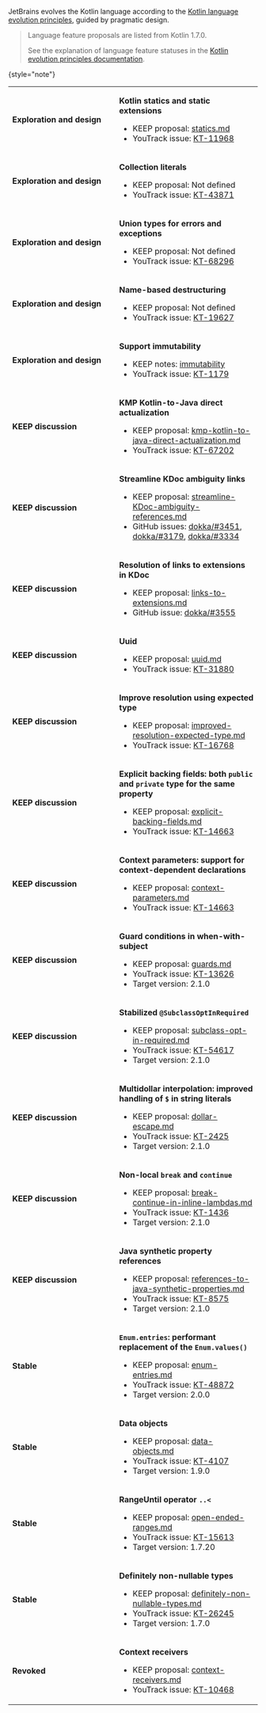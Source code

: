 [//]: # (title: Kotlin language features and proposals)
[//]: # (description: Learn about the lifecycle of Kotlin features. 
The page contains the full list of Kotlin language features and design proposals.)

JetBrains evolves the Kotlin language according to the [Kotlin language evolution principles](kotlin-evolution-principles.md),
guided by pragmatic design.

> Language feature proposals are listed from Kotlin 1.7.0. 
> 
> See the explanation of language feature statuses in the 
> [Kotlin evolution principles documentation](kotlin-evolution-principles.md#pre-stable-features).
> 
{style="note"}

<tabs>
<tab id="all-proposals" title="All">

<!-- <include element-id="all-proposals" from="all-proposals.topic"/> -->

<snippet id="source">
<table style="left">

<!-- EXPLORATION AND DESIGN BLOCK -->

<tr filter="exploration-and-design">
<td width="200">

**Exploration and design**

</td>
<td>

**Kotlin statics and static extensions**

* KEEP proposal: [statics.md](https://github.com/Kotlin/KEEP/blob/statics/proposals/statics.md)
* YouTrack issue: [KT-11968](https://youtrack.jetbrains.com/issue/KT-11968)

</td>
</tr>

<tr filter="exploration-and-design">
<td>

**Exploration and design**

</td>
<td>

**Collection literals**

* KEEP proposal: Not defined
* YouTrack issue: [KT-43871](https://youtrack.jetbrains.com/issue/KT-43871)

</td>
</tr>

<tr filter="exploration-and-design">
<td>

**Exploration and design**

</td>
<td>

**Union types for errors and exceptions**

* KEEP proposal: Not defined
* YouTrack issue: [KT-68296](https://youtrack.jetbrains.com/issue/KT-68296)

</td>
</tr>

<tr filter="exploration-and-design">
<td>

**Exploration and design**

</td>
<td>

**Name-based destructuring**

* KEEP proposal: Not defined
* YouTrack issue: [KT-19627](https://youtrack.jetbrains.com/issue/KT-19627)

</td>
</tr>

<tr filter="exploration-and-design">
<td>

**Exploration and design**

</td>
<td>

**Support immutability**

* KEEP notes: [immutability](https://github.com/Kotlin/KEEP/blob/master/notes/value-classes.md#immutability-and-value-classes)
* YouTrack issue: [KT-1179](https://youtrack.jetbrains.com/issue/KT-1179)

</td>
</tr>

<!-- END OF EXPLORATION AND DESIGN BLOCK -->

<!-- KEEP DISCUSSION BLOCK -->

<tr filter="keep">
<td width="200">

**KEEP discussion**

</td>
<td>

**KMP Kotlin-to-Java direct actualization**

* KEEP proposal: [kmp-kotlin-to-java-direct-actualization.md](https://github.com/Kotlin/KEEP/blob/kotlin-to-java-direct-actualization/proposals/kmp-kotlin-to-java-direct-actualization.md)
* YouTrack issue: [KT-67202](https://youtrack.jetbrains.com/issue/KT-67202)

</td>
</tr>

<tr filter="keep">
<td>

**KEEP discussion**

</td>
<td>

**Streamline KDoc ambiguity links**

* KEEP proposal: [streamline-KDoc-ambiguity-references.md](https://github.com/Kotlin/KEEP/blob/kdoc/Streamline-KDoc-ambiguity-references/proposals/kdoc/streamline-KDoc-ambiguity-references.md)
* GitHub issues: [dokka/#3451](https://github.com/Kotlin/dokka/issues/3451), [dokka/#3179](https://github.com/Kotlin/dokka/issues/3179), [dokka/#3334](https://github.com/Kotlin/dokka/issues/3334)

</td>
</tr>

<tr filter="keep">
<td>

**KEEP discussion**

</td>
<td>

**Resolution of links to extensions in KDoc**

* KEEP proposal: [links-to-extensions.md](https://github.com/Kotlin/KEEP/blob/kdoc/extension-links/proposals/kdoc/links-to-extensions.md)
* GitHub issue: [dokka/#3555](https://github.com/Kotlin/dokka/issues/3555)

</td>
</tr>

<tr filter="keep">
<td>

**KEEP discussion**

</td>
<td>

**Uuid**

* KEEP proposal: [uuid.md](https://github.com/Kotlin/KEEP/blob/uuid/proposals/stdlib/uuid.md)
* YouTrack issue: [KT-31880](https://youtrack.jetbrains.com/issue/KT-31880)

</td>
</tr>

<tr filter="keep">
<td>

**KEEP discussion**

</td>
<td>

**Improve resolution using expected type**

* KEEP proposal: [improved-resolution-expected-type.md](https://github.com/Kotlin/KEEP/blob/improved-resolution-expected-type/proposals/improved-resolution-expected-type.md)
* YouTrack issue: [KT-16768](https://youtrack.jetbrains.com/issue/KT-16768)

</td>
</tr>

<tr filter="keep">
<td>

**KEEP discussion**

</td>
<td>

**Explicit backing fields: both `public` and `private` type for the same property**

* KEEP proposal: [explicit-backing-fields.md](https://github.com/Kotlin/KEEP/blob/explicit-backing-fields-re/proposals/explicit-backing-fields.md)
* YouTrack issue: [KT-14663](https://youtrack.jetbrains.com/issue/KT-14663)

</td>
</tr>

<tr filter="keep">
<td>

**KEEP discussion**

</td>
<td>

**Context parameters: support for context-dependent declarations**

* KEEP proposal: [context-parameters.md](https://github.com/Kotlin/KEEP/blob/context-parameters/proposals/context-parameters.md)
* YouTrack issue: [KT-14663](https://youtrack.jetbrains.com/issue/KT-10468)

</td>
</tr>

<tr filter="keep">
<td>

**KEEP discussion**

</td>
<td>

**Guard conditions in when-with-subject**

* KEEP proposal: [guards.md](https://github.com/Kotlin/KEEP/blob/guards/proposals/guards.md)
* YouTrack issue: [KT-13626](https://youtrack.jetbrains.com/issue/KT-13626)
* Target version: 2.1.0

</td>
</tr>

<tr filter="keep">
<td>

**KEEP discussion**

</td>
<td>

**Stabilized `@SubclassOptInRequired`**

* KEEP proposal: [subclass-opt-in-required.md](https://github.com/Kotlin/KEEP/blob/master/proposals/subclass-opt-in-required.md)
* YouTrack issue: [KT-54617](https://youtrack.jetbrains.com/issue/KT-54617)
* Target version: 2.1.0

</td>
</tr>

<tr filter="keep">
<td>

**KEEP discussion**

</td>
<td>

**Multidollar interpolation: improved handling of `$` in string literals**

* KEEP proposal: [dollar-escape.md](https://github.com/Kotlin/KEEP/blob/master/proposals/dollar-escape.md)
* YouTrack issue: [KT-2425](https://youtrack.jetbrains.com/issue/KT-2425)
* Target version: 2.1.0

</td>
</tr>

<tr filter="keep">
<td>

**KEEP discussion**

</td>
<td>

**Non-local `break` and `continue`**

* KEEP proposal: [break-continue-in-inline-lambdas.md](https://github.com/Kotlin/KEEP/blob/master/proposals/break-continue-in-inline-lambdas.md)
* YouTrack issue: [KT-1436](https://youtrack.jetbrains.com/issue/KT-1436)
* Target version: 2.1.0

</td>
</tr>

<tr filter="keep">
<td>

**KEEP discussion**

</td>
<td>

**Java synthetic property references**

* KEEP proposal: [references-to-java-synthetic-properties.md](https://github.com/Kotlin/KEEP/blob/master/proposals/references-to-java-synthetic-properties.md)
* YouTrack issue: [KT-8575](https://youtrack.jetbrains.com/issue/KT-8575)
* Target version: 2.1.0

</td>
</tr>

<!-- END OF KEEP DISCUSSION BLOCK -->

<!-- IN PREVIEW BLOCK -->

<!-- the first td element should have the width="200" attribute -->

<!-- END OF IN PREVIEW BLOCK -->

<!-- STABLE BLOCK -->

<tr filter="stable">
<td width="200">

**Stable**

</td>
<td>

**`Enum.entries`: performant replacement of the `Enum.values()`**

* KEEP proposal: [enum-entries.md](https://github.com/Kotlin/KEEP/blob/master/proposals/enum-entries.md)
* YouTrack issue: [KT-48872](https://youtrack.jetbrains.com/issue/KT-48872)
* Target version: 2.0.0

</td>
</tr>

<tr filter="stable">
<td>

**Stable**

</td>
<td>

**Data objects**

* KEEP proposal: [data-objects.md](https://github.com/Kotlin/KEEP/blob/master/proposals/data-objects.md)
* YouTrack issue: [KT-4107](https://youtrack.jetbrains.com/issue/KT-4107)
* Target version: 1.9.0

</td>
</tr>

<tr filter="stable">
<td>

**Stable**

</td>
<td>

**RangeUntil operator `..<`**

* KEEP proposal: [open-ended-ranges.md](https://github.com/kotlin/KEEP/blob/open-ended-ranges/proposals/open-ended-ranges.md)
* YouTrack issue: [KT-15613](https://youtrack.jetbrains.com/issue/KT-15613)
* Target version: 1.7.20

</td>
</tr>

<tr filter="stable">
<td>

**Stable**

</td>
<td>

**Definitely non-nullable types**

* KEEP proposal: [definitely-non-nullable-types.md](https://github.com/Kotlin/KEEP/blob/master/proposals/definitely-non-nullable-types.md)
* YouTrack issue: [KT-26245](https://youtrack.jetbrains.com/issue/KT-26245)
* Target version: 1.7.0

</td>
</tr>

<!-- END OF STABLE BLOCK -->

<!-- REVOKED BLOCK -->

<tr filter="revoked">
<td width="200">

**Revoked**

</td>
<td>

**Context receivers**

* KEEP proposal: [context-receivers.md](https://github.com/Kotlin/KEEP/blob/master/proposals/context-receivers.md)
* YouTrack issue: [KT-10468](https://youtrack.jetbrains.com/issue/KT-10468)

</td>
</tr>

</table>
</snippet>

<!-- END OF REVOKED BLOCK -->

</tab>

<tab id="exploration-and-design" title="Exploration and design">

<include element-id="source" use-filter="empty,exploration-and-design" from="kotlin-language-features-and-proposals.md"/>

</tab>

<tab id="keep-preparation" title="KEEP discussion">

<include element-id="source" use-filter="empty,keep" from="kotlin-language-features-and-proposals.md"/>

</tab>

<tab id="in-preview" title="In preview">

<include element-id="source" use-filter="empty,in-preview" from="kotlin-language-features-and-proposals.md"/>

</tab>

<tab id="stable" title="Stable">

<include element-id="source" use-filter="empty,stable" from="kotlin-language-features-and-proposals.md"/>

</tab>

<tab id="revoked" title="Revoked">

<include element-id="source" use-filter="empty,revoked" from="kotlin-language-features-and-proposals.md"/>

</tab>
</tabs>